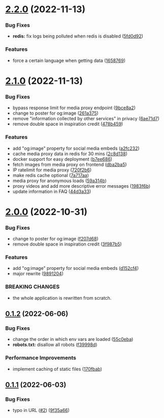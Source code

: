 # [2.2.0](https://github.com/zyachel/libremdb/compare/v2.1.0...v2.2.0) (2022-11-13)


### Bug Fixes

* **redis:** fix logs being polluted when redis is disabled ([5fd0d92](https://github.com/zyachel/libremdb/commit/5fd0d9218707797999fe49e256244bb5cb8d2f66))


### Features

* force a certain language when getting data ([1658769](https://github.com/zyachel/libremdb/commit/1658769a30eae5e642c7c2a54aecf88aec4fd274))



# [2.1.0](https://github.com/zyachel/libremdb/compare/v2.0.0...v2.1.0) (2022-11-13)


### Bug Fixes

* bypass response limit for media proxy endpoint ([9bce8a2](https://github.com/zyachel/libremdb/commit/9bce8a2dd50736ee969da783c3b29bfb9fa215f4))
* change to poster for og:image ([261a375](https://github.com/zyachel/libremdb/commit/261a37576b65474ef8867baa622f28a75906f1f2))
* remove "information collected by other services" in privacy ([6ae71d7](https://github.com/zyachel/libremdb/commit/6ae71d7907f3634773d973c7840b4bfb6aa7ea4d))
* remove double space in inspiration credit ([478b459](https://github.com/zyachel/libremdb/commit/478b45977d672e111d0a645f4e429087d869e65e))


### Features

* add "og:image" property for social media embeds ([a2fc232](https://github.com/zyachel/libremdb/commit/a2fc2322a3e668241473d402442435b4df837df8))
* cache media proxy data in redis for 30 mins ([2c8d138](https://github.com/zyachel/libremdb/commit/2c8d138cbd7a9d040d23bbc2d209133d0e15b41b))
* docker support for easy deployment ([b7ee686](https://github.com/zyachel/libremdb/commit/b7ee6863e5536ceb48538fde9a2fc56e2f1535bb))
* fetch images from media proxy on frontend ([dba2ba5](https://github.com/zyachel/libremdb/commit/dba2ba5aa4c04b0cb177ce058257a3a5338e7a21))
* IP ratelimit for media proxy ([720f2b6](https://github.com/zyachel/libremdb/commit/720f2b6acb39fa7f6d1149f79e46c2dbc591af7a))
* make redis cache optional ([7a717aa](https://github.com/zyachel/libremdb/commit/7a717aa212ee1284f1ec377873e232d2717c11c0))
* media proxy for anonymous loads ([59a314b](https://github.com/zyachel/libremdb/commit/59a314b2bd632faa2ceac7e430be381b23547e89))
* proxy videos and add more descriptive error messages ([1983f6b](https://github.com/zyachel/libremdb/commit/1983f6b1fb0380642c6488a0347a7073eea20338))
* update information in FAQ ([44d3a33](https://github.com/zyachel/libremdb/commit/44d3a33fb3366adafd8a629a4b11211bf7479dc8))



# [2.0.0](https://github.com/zyachel/libremdb/compare/v0.1.2...v2.0.0) (2022-10-31)


### Bug Fixes

* change to poster for og:image ([f207d68](https://github.com/zyachel/libremdb/commit/f207d688e2dc0d6c12a0b6e8f6ddc7b0eadf5e0b))
* remove double space in inspiration credit ([3f987b5](https://github.com/zyachel/libremdb/commit/3f987b59dcadbb5f931dda4d510b4c13a4ed5cd0))


### Features

* add "og:image" property for social media embeds ([d152cf4](https://github.com/zyachel/libremdb/commit/d152cf4b6210b3dd5eb33274d05695bd5593cd06))
* major rewrite ([9891204](https://github.com/zyachel/libremdb/commit/9891204f5a11eb24ad7c924f50f0e069589b82ff))


### BREAKING CHANGES

* the whole application is rewritten from scratch.



## [0.1.2](https://github.com/zyachel/libremdb/compare/v0.1.1...v0.1.2) (2022-06-06)


### Bug Fixes

* change the order in which env vars are loaded ([55c0eba](https://github.com/zyachel/libremdb/commit/55c0eba6e47c85654242173796e76205328f5f31))
* **robots.txt:** disallow all robots ([f39998d](https://github.com/zyachel/libremdb/commit/f39998d57bd2531fd1bd8b21e32ca563baf7565c))


### Performance Improvements

* implement caching of static files ([170fbab](https://github.com/zyachel/libremdb/commit/170fbabe5ef4b8cec63ca8831a4ae2a79798a6b0))



## [0.1.1](https://github.com/zyachel/libremdb/compare/v0.1.0...v0.1.1) (2022-06-03)


### Bug Fixes

* typo in URL ([#2](https://github.com/zyachel/libremdb/issues/2)) ([9f35a66](https://github.com/zyachel/libremdb/commit/9f35a668b508d79353da5db70014d99094788d5a))



